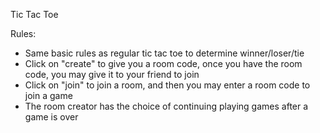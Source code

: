 Tic Tac Toe

Rules:
- Same basic rules as regular tic tac toe to determine winner/loser/tie
- Click on "create" to give you a room code, once you have the room code, you may give it to your friend to join
- Click on "join" to join a room, and then you may enter a room code to join a game
- The room creator has the choice of continuing playing games after a game is over

